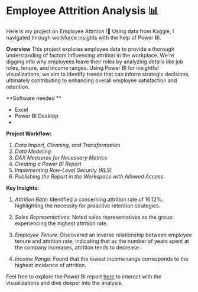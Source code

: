 # Employee Attrition Analysis 📊

Here is my project on Employee Attrition !🌟 Using data from Kaggle, I navigated through workforce insights with the help of Power BI.

**Overview**
This project explores employee data to provide a thorough understanding of factors influencing attrition in the workplace. We're digging into why employees leave their roles by analyzing details like job roles, tenure, and income ranges. Using Power BI for insightful visualizations, we aim to identify trends that can inform strategic decisions, ultimately contributing to enhancing overall employee satisfaction and retention.

**Software needed **
- Excel
- Power BI Desktop
- 
**Project Workflow:**

   1. *Data Import, Cleaning, and Transformation*
   2. *Data Modeling*
   3. *DAX Measures for Necessary Metrics*
   4. *Creating a Power BI Report*
   5. *Implementing Row-Level Security (RLS)*
   6. *Publishing the Report in the Workspace with Allowed Access*

**Key Insights:**

1. *Attrition Rate:* Identified a concerning attrition rate of 16.12%, highlighting the necessity for proactive retention strategies.

2. *Sales Representatives:* Noted sales representatives as the group experiencing the highest attrition rate.

3. *Employee Tenure:* Discovered an inverse relationship between employee tenure and attrition rate, indicating that as the number of years spent at the company increases, attrition tends to decrease.

4. *Income Range:* Found that the lowest income range corresponds to the highest incidence of attrition.

Feel free to explore the Power BI report [here](https://github.com/anika1920/Attrition-Analysis-PowerBi-Project/blob/main/Attrition%20Analysis.pdf) to interact with the visualizations and dive deeper into the analysis.

